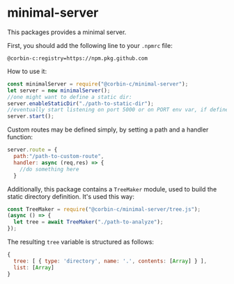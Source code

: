 # minimal-server

This packages provides a minimal server.

First, you should add the following line to your `.npmrc` file:

```
@corbin-c:registry=https://npm.pkg.github.com
```

How to use it:

```javascript
const minimalServer = require("@corbin-c/minimal-server");
let server = new minimalServer();
//one might want to define a static dir:
server.enableStaticDir("./path-to-static-dir");
//eventually start listening on port 5000 or on PORT env var, if defined:
server.start();
```

Custom routes may be defined simply, by setting a path and a handler function:

```javascript
server.route = {
  path:"/path-to-custom-route",
  handler: async (req,res) => {
    //do something here
  }
```

Additionally, this package contains a `TreeMaker` module, used to build the
static directory definition. It's used this way:

```javascript
const TreeMaker = require("@corbin-c/minimal-server/tree.js");
(async () => {
  let tree = await TreeMaker("./path-to-analyze");
});
```

The resulting `tree` variable is structured as follows:

```javascript
{
  tree: [ { type: 'directory', name: '.', contents: [Array] } ],
  list: [Array]
}
```
